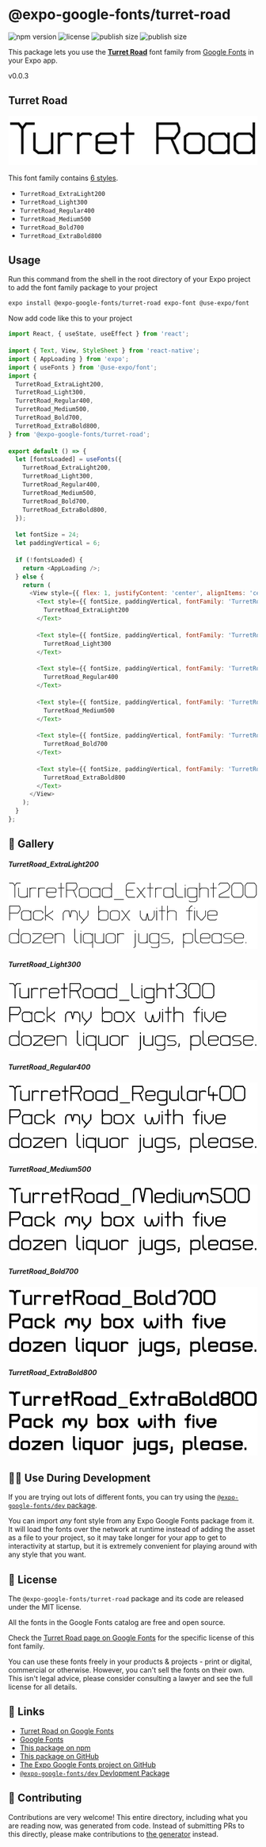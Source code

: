 # @expo-google-fonts/turret-road

![npm version](https://flat.badgen.net/npm/v/@expo-google-fonts/turret-road)
![license](https://flat.badgen.net/github/license/expo/google-fonts)
![publish size](https://flat.badgen.net/packagephobia/install/@expo-google-fonts/turret-road)
![publish size](https://flat.badgen.net/packagephobia/publish/@expo-google-fonts/turret-road)

This package lets you use the [**Turret Road**](https://fonts.google.com/specimen/Turret+Road) font family from [Google Fonts](https://fonts.google.com/) in your Expo app.

v0.0.3

## Turret Road

![Turret Road](./font-family.png)

This font family contains [6 styles](#-gallery).

- `TurretRoad_ExtraLight200`
- `TurretRoad_Light300`
- `TurretRoad_Regular400`
- `TurretRoad_Medium500`
- `TurretRoad_Bold700`
- `TurretRoad_ExtraBold800`

## Usage

Run this command from the shell in the root directory of your Expo project to add the font family package to your project
```sh
expo install @expo-google-fonts/turret-road expo-font @use-expo/font
```

Now add code like this to your project
```js
import React, { useState, useEffect } from 'react';

import { Text, View, StyleSheet } from 'react-native';
import { AppLoading } from 'expo';
import { useFonts } from '@use-expo/font';
import {
  TurretRoad_ExtraLight200,
  TurretRoad_Light300,
  TurretRoad_Regular400,
  TurretRoad_Medium500,
  TurretRoad_Bold700,
  TurretRoad_ExtraBold800,
} from '@expo-google-fonts/turret-road';

export default () => {
  let [fontsLoaded] = useFonts({
    TurretRoad_ExtraLight200,
    TurretRoad_Light300,
    TurretRoad_Regular400,
    TurretRoad_Medium500,
    TurretRoad_Bold700,
    TurretRoad_ExtraBold800,
  });

  let fontSize = 24;
  let paddingVertical = 6;

  if (!fontsLoaded) {
    return <AppLoading />;
  } else {
    return (
      <View style={{ flex: 1, justifyContent: 'center', alignItems: 'center' }}>
        <Text style={{ fontSize, paddingVertical, fontFamily: 'TurretRoad_ExtraLight200' }}>
          TurretRoad_ExtraLight200
        </Text>

        <Text style={{ fontSize, paddingVertical, fontFamily: 'TurretRoad_Light300' }}>
          TurretRoad_Light300
        </Text>

        <Text style={{ fontSize, paddingVertical, fontFamily: 'TurretRoad_Regular400' }}>
          TurretRoad_Regular400
        </Text>

        <Text style={{ fontSize, paddingVertical, fontFamily: 'TurretRoad_Medium500' }}>
          TurretRoad_Medium500
        </Text>

        <Text style={{ fontSize, paddingVertical, fontFamily: 'TurretRoad_Bold700' }}>
          TurretRoad_Bold700
        </Text>

        <Text style={{ fontSize, paddingVertical, fontFamily: 'TurretRoad_ExtraBold800' }}>
          TurretRoad_ExtraBold800
        </Text>
      </View>
    );
  }
};

```

## 🔡 Gallery

##### TurretRoad_ExtraLight200
![TurretRoad_ExtraLight200](./1eb2f6296f0d09925f225ecec4142547ba09542fcc5069fe46fe0d8673c2b6a3.ttf.png)

##### TurretRoad_Light300
![TurretRoad_Light300](./e38827c14383deae6789dc0f07d95b6cbb5f0093dbd0d872fcd4e792c8903562.ttf.png)

##### TurretRoad_Regular400
![TurretRoad_Regular400](./a9fe5d3ea03de544cf78476012b66bd6ec9240790f7e13b7365bab19f4d7dceb.ttf.png)

##### TurretRoad_Medium500
![TurretRoad_Medium500](./6d3a6fdd0ccdd0665ca8b9ff99c62c571a5779139c039da471fb8b0d313b4c09.ttf.png)

##### TurretRoad_Bold700
![TurretRoad_Bold700](./1ba5b04b2f9d8431b7bd41642ebdd197b5d904f1002cafc12fa7828579bc9970.ttf.png)

##### TurretRoad_ExtraBold800
![TurretRoad_ExtraBold800](./b60bec40097c905a21009c6ad48cbe4c2c44f58ef95171a0a61efb0d6727a620.ttf.png)


## 👩‍💻 Use During Development

If you are trying out lots of different fonts, you can try using the [`@expo-google-fonts/dev` package](https://github.com/expo/google-fonts/tree/master/font-packages/dev#readme).

You can import *any* font style from any Expo Google Fonts package from it. It will load the fonts
over the network at runtime instead of adding the asset as a file to your project, so it may take longer
for your app to get to interactivity at startup, but it is extremely convenient
for playing around with any style that you want.

## 📖 License

The `@expo-google-fonts/turret-road` package and its code are released under the MIT license.

All the fonts in the Google Fonts catalog are free and open source.

Check the [Turret Road page on Google Fonts](https://fonts.google.com/specimen/Turret+Road) for the specific license of this font family.

You can use these fonts freely in your products & projects - print or digital, commercial or otherwise. However, you can't sell the fonts on their own. This isn't legal advice, please consider consulting a lawyer and see the full license for all details.

## 🔗 Links

- [Turret Road on Google Fonts](https://fonts.google.com/specimen/Turret+Road)
- [Google Fonts](https://fonts.google.com/)
- [This package on npm](https://www.npmjs.com/package/@expo-google-fonts/turret-road)
- [This package on GitHub](https://github.com/expo/google-fonts/tree/master/font-packages/turret-road)
- [The Expo Google Fonts project on GitHub](https://github.com/expo/google-fonts)
- [`@expo-google-fonts/dev` Devlopment Package](https://github.com/expo/google-fonts/tree/master/font-packages/dev)


## 🤝 Contributing

Contributions are very welcome! This entire directory, including what you are reading now, was generated from code. Instead of submitting PRs to this directly, please make contributions to [the generator](https://github.com/expo/google-fonts/tree/master/packages/generator) instead.
